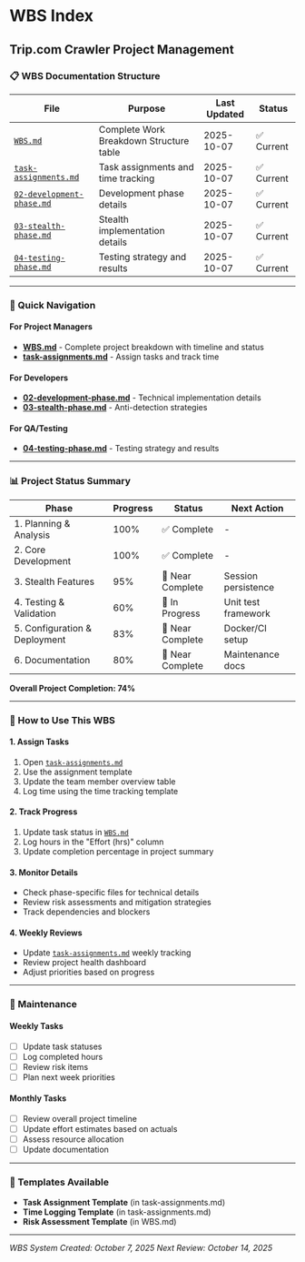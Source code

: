 # WBS Index

## Trip.com Crawler Project Management

### 📋 WBS Documentation Structure

| **File**                                               | **Purpose**                             | **Last Updated** | **Status** |
| ------------------------------------------------------ | --------------------------------------- | ---------------- | ---------- |
| [`WBS.md`](./WBS.md)                                   | Complete Work Breakdown Structure table | 2025-10-07       | ✅ Current |
| [`task-assignments.md`](./task-assignments.md)         | Task assignments and time tracking      | 2025-10-07       | ✅ Current |
| [`02-development-phase.md`](./02-development-phase.md) | Development phase details               | 2025-10-07       | ✅ Current |
| [`03-stealth-phase.md`](./03-stealth-phase.md)         | Stealth implementation details          | 2025-10-07       | ✅ Current |
| [`04-testing-phase.md`](./04-testing-phase.md)         | Testing strategy and results            | 2025-10-07       | ✅ Current |

---

### 🎯 Quick Navigation

#### For Project Managers

-   **[WBS.md](./WBS.md)** - Complete project breakdown with timeline and status
-   **[task-assignments.md](./task-assignments.md)** - Assign tasks and track time

#### For Developers

-   **[02-development-phase.md](./02-development-phase.md)** - Technical implementation details
-   **[03-stealth-phase.md](./03-stealth-phase.md)** - Anti-detection strategies

#### For QA/Testing

-   **[04-testing-phase.md](./04-testing-phase.md)** - Testing strategy and results

---

### 📊 Project Status Summary

| **Phase**                     | **Progress** | **Status**       | **Next Action**     |
| ----------------------------- | ------------ | ---------------- | ------------------- |
| 1. Planning & Analysis        | 100%         | ✅ Complete      | -                   |
| 2. Core Development           | 100%         | ✅ Complete      | -                   |
| 3. Stealth Features           | 95%          | 🔄 Near Complete | Session persistence |
| 4. Testing & Validation       | 60%          | 🔄 In Progress   | Unit test framework |
| 5. Configuration & Deployment | 83%          | 🔄 Near Complete | Docker/CI setup     |
| 6. Documentation              | 80%          | 🔄 Near Complete | Maintenance docs    |

**Overall Project Completion: 74%**

---

### 🚀 How to Use This WBS

#### 1. **Assign Tasks**

1. Open [`task-assignments.md`](./task-assignments.md)
2. Use the assignment template
3. Update the team member overview table
4. Log time using the time tracking template

#### 2. **Track Progress**

1. Update task status in [`WBS.md`](./WBS.md)
2. Log hours in the "Effort (hrs)" column
3. Update completion percentage in project summary

#### 3. **Monitor Details**

-   Check phase-specific files for technical details
-   Review risk assessments and mitigation strategies
-   Track dependencies and blockers

#### 4. **Weekly Reviews**

-   Update [`task-assignments.md`](./task-assignments.md) weekly tracking
-   Review project health dashboard
-   Adjust priorities based on progress

---

### 🔧 Maintenance

#### Weekly Tasks

-   [ ] Update task statuses
-   [ ] Log completed hours
-   [ ] Review risk items
-   [ ] Plan next week priorities

#### Monthly Tasks

-   [ ] Review overall project timeline
-   [ ] Update effort estimates based on actuals
-   [ ] Assess resource allocation
-   [ ] Update documentation

---

### 📝 Templates Available

-   **Task Assignment Template** (in task-assignments.md)
-   **Time Logging Template** (in task-assignments.md)
-   **Risk Assessment Template** (in WBS.md)

---

_WBS System Created: October 7, 2025_
_Next Review: October 14, 2025_
